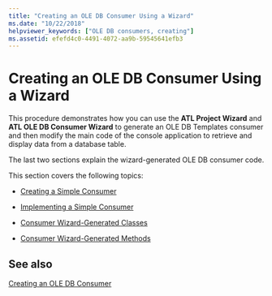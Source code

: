 ```yaml
---
title: "Creating an OLE DB Consumer Using a Wizard"
ms.date: "10/22/2018"
helpviewer_keywords: ["OLE DB consumers, creating"]
ms.assetid: efefd4c0-4491-4072-aa9b-59545641efb3
---
```

# Creating an OLE DB Consumer Using a Wizard

This procedure demonstrates how you can use the **ATL Project Wizard** and **ATL OLE DB Consumer Wizard** to generate an OLE DB Templates consumer and then modify the main code of the console application to retrieve and display data from a database table.

The last two sections explain the wizard-generated OLE DB consumer code.

This section covers the following topics:

- [Creating a Simple Consumer](../../data/oledb/creating-a-simple-consumer.md)

- [Implementing a Simple Consumer](../../data/oledb/implementing-a-simple-consumer.md)

- [Consumer Wizard-Generated Classes](../../data/oledb/consumer-wizard-generated-classes.md)

- [Consumer Wizard-Generated Methods](../../data/oledb/consumer-wizard-generated-methods.md)

## See also

[Creating an OLE DB Consumer](../../data/oledb/creating-an-ole-db-consumer.md)
